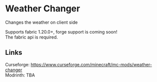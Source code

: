 # Weather Changer
Changes the weather on client side

Supports fabric 1.20.0+, forge support is coming soon!\
The fabric api is required.

## Links
Curseforge: https://www.curseforge.com/minecraft/mc-mods/weather-changer <br>
Modrinth: TBA
